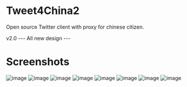 Tweet4China2
============

Open source Twitter client with proxy for chinese citizen.

v2.0 --- All new design ---

# Screenshots

![image](https://github.com/tuoxie007/Tweet4China2/raw/master/Screenshots/1.PNG)
![image](https://github.com/tuoxie007/Tweet4China2/raw/master/Screenshots/2.PNG)
![image](https://github.com/tuoxie007/Tweet4China2/raw/master/Screenshots/3.PNG)
![image](https://github.com/tuoxie007/Tweet4China2/raw/master/Screenshots/4.PNG)
![image](https://github.com/tuoxie007/Tweet4China2/raw/master/Screenshots/5.PNG)
![image](https://github.com/tuoxie007/Tweet4China2/raw/master/Screenshots/6.PNG)
![image](https://github.com/tuoxie007/Tweet4China2/raw/master/Screenshots/7.PNG)
![image](https://github.com/tuoxie007/Tweet4China2/raw/master/Screenshots/8.PNG)